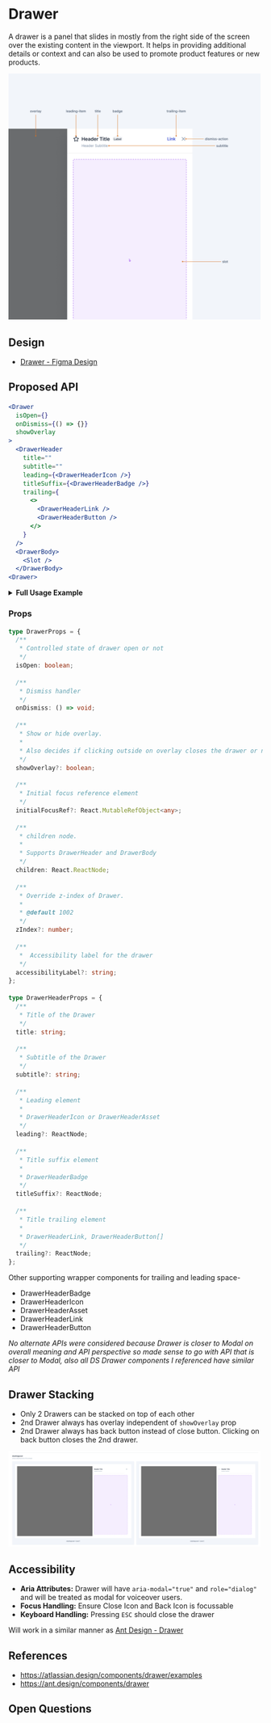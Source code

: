 # Drawer

A drawer is a panel that slides in mostly from the right side of the screen over the existing content in the viewport. It helps in providing additional details or context and can also be used to promote product features or new products.

<img width="500px" src="./2024-02-07-20-04-07.png" alt="Drawer Figma Skeleton">

## Design

- [Drawer - Figma Design](https://www.figma.com/file/jubmQL9Z8V7881ayUD95ps/Blade-DSL?node-id=78667%3A66663&mode=dev)

## Proposed API

```jsx
<Drawer
  isOpen={}
  onDismiss={() => {}}
  showOverlay
>
  <DrawerHeader
    title=""
    subtitle=""
    leading={<DrawerHeaderIcon />}
    titleSuffix={<DrawerHeaderBadge />}
    trailing={
      <>
        <DrawerHeaderLink />
        <DrawerHeaderButton />
      </>
    }
  />
  <DrawerBody>
    <Slot />
  </DrawerBody>
<Drawer>
```

<details>
<summary><b>Full Usage Example</b></summary>

```jsx
const MyCuteDrawer = () => {
  const [showDrawer, setShowDrawer] = React.useState(false);
  return (
    <Box>
      <Button onClick={() => setShowDrawer(true)}>Open Drawer</Button>
      <Drawer
        isOpen={showDrawer}
        onDismiss={() => {
          setShowDrawer(false);
        }}
      >
        <DrawerHeader
          title="Announcements"
        />
        <DrawerBody>
          <FTXAnnouncement />
          <RazorpayOnePromotions />
          <CatPictures />
        </DrawerBody>
      <Drawer>
    </Box>
  )
}

```

</details>

### Props

```ts
type DrawerProps = {
  /**
   * Controlled state of drawer open or not
   */
  isOpen: boolean;

  /**
   * Dismiss handler
   */
  onDismiss: () => void;

  /**
   * Show or hide overlay.
   *
   * Also decides if clicking outside on overlay closes the drawer or not
   */
  showOverlay?: boolean;

  /**
   * Initial focus reference element
   */
  initialFocusRef?: React.MutableRefObject<any>;

  /**
   * children node.
   *
   * Supports DrawerHeader and DrawerBody
   */
  children: React.ReactNode;

  /**
   * Override z-index of Drawer.
   *
   * @default 1002
   */
  zIndex?: number;

  /**
   *  Accessibility label for the drawer
   */
  accessibilityLabel?: string;
};

type DrawerHeaderProps = {
  /**
   * Title of the Drawer
   */
  title: string;

  /**
   * Subtitle of the Drawer
   */
  subtitle?: string;

  /**
   * Leading element
   *
   * DrawerHeaderIcon or DrawerHeaderAsset
   */
  leading?: ReactNode;

  /**
   * Title suffix element
   *
   * DrawerHeaderBadge
   */
  titleSuffix?: ReactNode;

  /**
   * Title trailing element
   *
   * DrawerHeaderLink, DrawerHeaderButton[]
   */
  trailing?: ReactNode;
};
```

Other supporting wrapper components for trailing and leading space-

- DrawerHeaderBadge
- DrawerHeaderIcon
- DrawerHeaderAsset
- DrawerHeaderLink
- DrawerHeaderButton

_No alternate APIs were considered because Drawer is closer to Modal on overall meaning and API perspective so made sense to go with API that is closer to Modal, also all DS Drawer components I referenced have similar API_

## Drawer Stacking

- Only 2 Drawers can be stacked on top of each other
- 2nd Drawer always has overlay independent of `showOverlay` prop
- 2nd Drawer always has back button instead of close button. Clicking on back button closes the 2nd drawer.

<img width="500px" src="./2024-02-12-11-01-32.png" />

## Accessibility

- **Aria Attributes:** Drawer will have `aria-modal="true"` and `role="dialog"` and will be treated as modal for voiceover users.
- **Focus Handling:** Ensure Close Icon and Back Icon is focussable
- **Keyboard Handling:** Pressing `ESC` should close the drawer

Will work in a similar manner as [Ant Design - Drawer](https://ant.design/components/drawer)

## References

- https://atlassian.design/components/drawer/examples
- https://ant.design/components/drawer

## Open Questions
